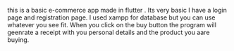 this is a basic e-commerce app made in flutter . Its very basic  I have a login page and registration page. I used xampp for database but you can use whatever you see fit. When you click on the buy button the program will geenrate a receipt with you personal details and the product you aare buying.
